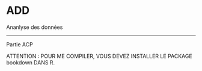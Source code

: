 # ADD
Ananlyse des données




**********************************************************************************************************************************
Partie ACP

ATTENTION : POUR ME COMPILER, VOUS DEVEZ INSTALLER LE PACKAGE bookdown DANS R.
